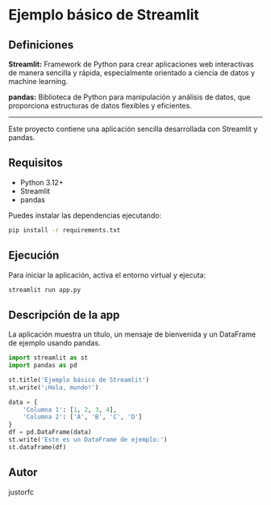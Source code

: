 # Ejemplo básico de Streamlit

## Definiciones

**Streamlit:** Framework de Python para crear aplicaciones web interactivas de manera sencilla y rápida, especialmente orientado a ciencia de datos y machine learning.

**pandas:** Biblioteca de Python para manipulación y análisis de datos, que proporciona estructuras de datos flexibles y eficientes.

---

Este proyecto contiene una aplicación sencilla desarrollada con Streamlit y pandas.

## Requisitos

- Python 3.12+
- Streamlit
- pandas

Puedes instalar las dependencias ejecutando:

```bash
pip install -r requirements.txt
```

## Ejecución

Para iniciar la aplicación, activa el entorno virtual y ejecuta:

```bash
streamlit run app.py
```

## Descripción de la app

La aplicación muestra un título, un mensaje de bienvenida y un DataFrame de ejemplo usando pandas.

```python
import streamlit as st
import pandas as pd

st.title('Ejemplo básico de Streamlit')
st.write('¡Hola, mundo!')

data = {
    'Columna 1': [1, 2, 3, 4],
    'Columna 2': ['A', 'B', 'C', 'D']
}
df = pd.DataFrame(data)
st.write('Este es un DataFrame de ejemplo:')
st.dataframe(df)
```

## Autor

justorfc
